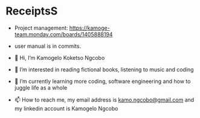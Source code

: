 # ReceiptsS

- Project management: https://kamoge-team.monday.com/boards/1405888194
- user manual is in commits.

- 👋 Hi, I’m Kamogelo Koketso Ngcobo
- 👀 I’m interested in reading fictional books, listening to music and coding
- 🌱 I’m currently learning more coding, software engineering and how to juggle life as a whole 
- 📫 How to reach me, my email address is kamo.ngcobo@gmail.com and my linkedin account is Kamogelo Ngcobo
